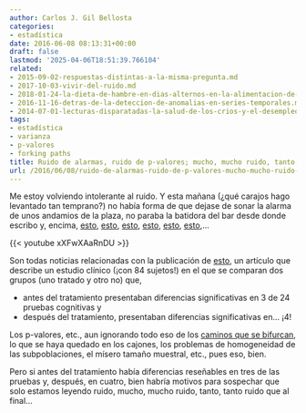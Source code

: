 ```yaml
---
author: Carlos J. Gil Bellosta
categories:
- estadística
date: 2016-06-08 08:13:31+00:00
draft: false
lastmod: '2025-04-06T18:51:39.766104'
related:
- 2015-09-02-respuestas-distintas-a-la-misma-pregunta.md
- 2017-10-03-vivir-del-ruido.md
- 2018-01-24-la-dieta-de-hambre-en-dias-alternos-en-la-alimentacion-de-los-viejos.md
- 2016-11-16-detras-de-la-deteccion-de-anomalias-en-series-temporales.md
- 2014-07-01-lecturas-disparatadas-la-salud-de-los-crios-y-el-desempleo.md
tags:
- estadística
- varianza
- p-valores
- forking paths
title: Ruido de alarmas, ruido de p-valores; mucho, mucho ruido, tanto, tanto ruido
url: /2016/06/08/ruido-de-alarmas-ruido-de-p-valores-mucho-mucho-ruido-tanto-tanto-ruido/
---
```


Me estoy volviendo intolerante al ruido. Y esta mañana (¿qué carajos hago levantado tan temprano?) no había forma de que dejase de sonar la alarma de unos andamios de la plaza, no paraba la batidora del bar desde donde escribo y, encima, [esto](http://elpais.com/elpais/2016/06/06/ciencia/1465237474_933838.html), [esto](http://www.telegraph.co.uk/news/2016/06/06/downs-syndrome-can-be-treated-with-green-tea/), [esto](http://www.dailymail.co.uk/health/article-3628877/Could-people-s-syndrome-benefit-GREEN-TEA-Drink-shown-improve-memory-speaking-quality-life.html), [esto](http://www.elmundo.es/salud/2016/06/07/575595b5e2704eed588b4632.html), [esto](http://www.heraldo.es/noticias/aragon/huesca-provincia/huesca/2016/05/10/posible-tratar-sindrome-down-forma-terapeutica-849775-302.html), [esto](http://www.dnaindia.com/health/report-green-tea-may-help-treat-down-s-syndrome-study-2220879),...

{{< youtube xXFwXAaRnDU >}}

Son todas noticias relacionadas con la publicación de [esto](http://www.thelancet.com/journals/laneur/article/PIIS1474-4422(16)30034-5/abstract), un artículo que describe un estudio clínico (¡con 84 sujetos!) en el que se comparan dos grupos (uno tratado y otro no) que,

* antes del tratamiento presentaban diferencias significativas en 3 de 24 pruebas cognitivas y
* después del tratamiento, presentaban diferencias significativas en... ¡4!

Los p-valores, etc., aun ignorando todo eso de los [caminos que se bifurcan](https://datanalytics.com/2016/04/11/y-viene-del-espanol-tu/), lo que se haya quedado en los cajones, los problemas de homogeneidad de las subpoblaciones, el mísero tamaño muestral, etc., pues eso, bien.

Pero si antes del tratamiento había diferencias reseñables en tres de las pruebas y, después, en cuatro, bien habría motivos para sospechar que solo estamos leyendo ruido, mucho, mucho ruido, tanto, tanto ruido que al final...